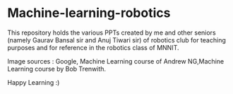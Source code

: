 # Machine-learning-robotics
This repository holds the various PPTs created by me and other seniors (namely Gaurav Bansal sir and Anuj Tiwari sir) of robotics club for teaching purposes and for reference in the robotics class of MNNIT.

Image sources : Google, Machine Learning course of Andrew NG,Machine Learning course by Bob Trenwith. 

Happy Learning :)
